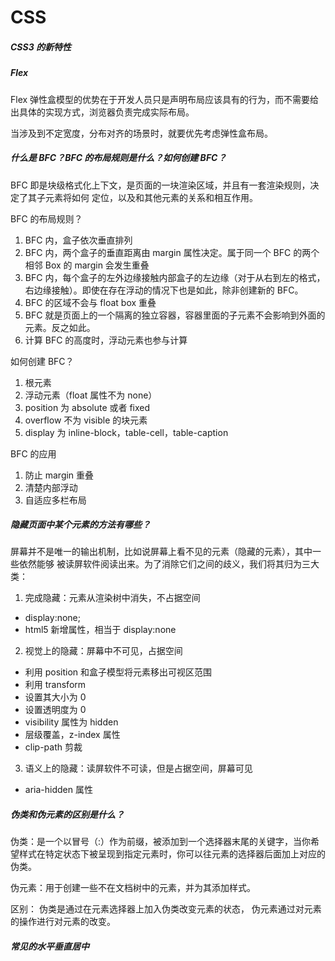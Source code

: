# CSS

##### CSS3 的新特性

##### Flex

Flex 弹性盒模型的优势在于开发人员只是声明布局应该具有的行为，而不需要给出具体的实现方式，浏览器负责完成实际布局。

当涉及到不定宽度，分布对齐的场景时，就要优先考虑弹性盒布局。

##### 什么是 BFC？BFC 的布局规则是什么？如何创建 BFC？

BFC 即是块级格式化上下文，是页面的一块渲染区域，并且有一套渲染规则，决定了其子元素将如何
定位，以及和其他元素的关系和相互作用。

BFC 的布局规则？

1. BFC 内，盒子依次垂直排列
2. BFC 内，两个盒子的垂直距离由 margin 属性决定。属于同一个 BFC 的两个相邻 Box 的 margin 会发生重叠
3. BFC 内，每个盒子的左外边缘接触内部盒子的左边缘（对于从右到左的格式，右边缘接触）。即使在存在浮动的情况下也是如此，除非创建新的 BFC。
4. BFC 的区域不会与 float box 重叠
5. BFC 就是页面上的一个隔离的独立容器，容器里面的子元素不会影响到外面的元素。反之如此。
6. 计算 BFC 的高度时，浮动元素也参与计算

如何创建 BFC？

1. 根元素
2. 浮动元素（float 属性不为 none）
3. position 为 absolute 或者 fixed
4. overflow 不为 visible 的块元素
5. display 为 inline-block，table-cell，table-caption

BFC 的应用

1. 防止 margin 重叠
2. 清楚内部浮动
3. 自适应多栏布局

##### 隐藏页面中某个元素的方法有哪些？

屏幕并不是唯一的输出机制，比如说屏幕上看不见的元素（隐藏的元素），其中一些依然能够
被读屏软件阅读出来。为了消除它们之间的歧义，我们将其归为三大类：

1. 完成隐藏：元素从渲染树中消失，不占据空间

- display:none;
- html5 新增属性，相当于 display:none

2. 视觉上的隐藏：屏幕中不可见，占据空间

- 利用 position 和盒子模型将元素移出可视区范围
- 利用 transform
- 设置其大小为 0
- 设置透明度为 0
- visibility 属性为 hidden
- 层级覆盖，z-index 属性
- clip-path 剪裁

3. 语义上的隐藏：读屏软件不可读，但是占据空间，屏幕可见

- aria-hidden 属性

##### 伪类和伪元素的区别是什么？

伪类：是一个以冒号（:）作为前缀，被添加到一个选择器末尾的关键字，当你希望样式在特定状态下被呈现到指定元素时，你可以往元素的选择器后面加上对应的伪类。

伪元素：用于创建一些不在文档树中的元素，并为其添加样式。

区别：
伪类是通过在元素选择器上加入伪类改变元素的状态，
伪元素通过对元素的操作进行对元素的改变。

##### 常见的水平垂直居中
